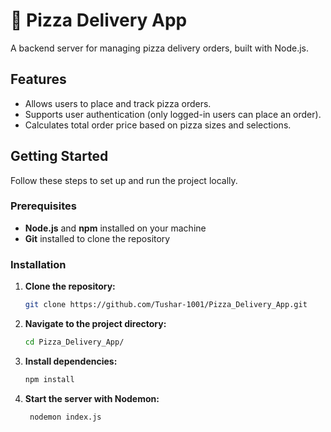 # 🍕 Pizza Delivery App

A backend server for managing pizza delivery orders, built with Node.js.

## Features

- Allows users to place and track pizza orders.
- Supports user authentication (only logged-in users can place an order).
- Calculates total order price based on pizza sizes and selections.

## Getting Started

Follow these steps to set up and run the project locally.

### Prerequisites

- **Node.js** and **npm** installed on your machine
- **Git** installed to clone the repository

### Installation

1. **Clone the repository:**
   ```bash
   git clone https://github.com/Tushar-1001/Pizza_Delivery_App.git

2. **Navigate to the project directory:**
    ```bash
    cd Pizza_Delivery_App/

3. **Install dependencies:**
   ```bash
   npm install

4. **Start the server with Nodemon:**   
   ```bash
    nodemon index.js